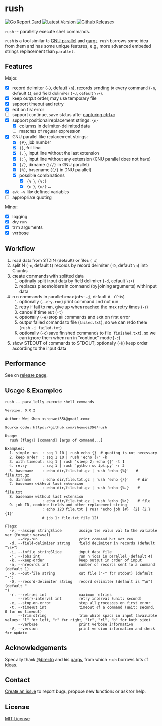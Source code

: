 # rush

[![Go Report Card](https://goreportcard.com/badge/github.com/shenwei356/rush)](https://goreportcard.com/report/github.com/shenwei356/rush)
[![Latest Version](https://img.shields.io/github/release/shenwei356/rush.svg?style=flat?maxAge=86400)](https://github.com/shenwei356/rush/releases)
[![Github Releases](https://img.shields.io/github/downloads/shenwei356/rush/latest/total.svg?maxAge=3600)](http://bioinf.shenwei.me/rush/download/)

`rush` -- parallelly execute shell commands.

`rush` is a tool similar to [GNU parallel](https://www.gnu.org/software/parallel/)
 and [gargs](https://github.com/brentp/gargs).
 `rush` borrows some idea from them and has some unique features,
  e.g., more advanced embeded strings replacement than `parallel`.

## Features

Major:

- [x] record delimiter (`-D`, default `\n`),
  records sending to every command (`-n`, default `1`),
  and field delimiter (`-d`, default `\s+`).
- [x] keep output order, may use temporary file
- [x] support timeout and retry
- [x] exit on fist error
- [ ] support continue,
  save status after [capturing ctrl+c](https://nathanleclaire.com/blog/2014/08/24/handling-ctrl-c-interrupt-signal-in-golang-programs/)
- [x] support positional replacement strings: `{n}`
    - [x] columns in delimiter-delimited data
    - [ ] matches of regular expression
- [x] GNU parallel like replacement strings:
    - [x] `{#}`, job number
    - [x] `{}`, full line
    - [x] `{.}`, input line without the last extension
    - [x] `{:}`, input line without any extension (GNU parallel does not have)
    - [x] `{/}`, dirname  (`{//}` in GNU parallel)
    - [x] `{%}`, basename (`{/}` in GNU parallel)
    - [x] possible combinations:
        - [x] `{%.}`, `{%:}`
        - [x] `{n.}`, `{n/}` ...
- [x] `awk -v` like defined variables
- [ ] appropriate quoting

Minor:

- [x] logging
- [x] dry run
- [x] trim arguments
- [x] verbose

## Workflow

1. read data from STDIN (default) or files (`-i`)
1. split N (`-n`, default `1`) records by record delimiter (`-D`, default `\n`) into Chunks
1. create commands with splitted data
    1. optinally split input data by field delimiter (`-d`, default `\s+`)
    1. replaces placeholders in command (by joining arguments) with input data
1. run commands in parallel (max jobs: `-j`, default `#. CPUs`)
    1. optionally (`--dry-run`) print command and not run
    1. retry if fail to run, give up when reached the max retry times (`-r`)
    1. cancel if time out (`-t`)
    1. optionally (`-e`) stop all commands and exit on first error
    1. output failed comands to file (`failed.txt`), so we can redo them (`rush -i failed.txt`)
    1. optionally (`-c`) save finished commands to file (`finished.txt`),
       so we can ignore them when run in "continue" mode (`-c`)
1. show STDOUT of commands to STDOUT,
   optionally (`-k`) keep order according to the input data

## Performance

See on [release page](https://github.com/shenwei356/rush/releases).

## Usage & Examples

```
rush -- parallelly execute shell commands

Version: 0.0.2

Author: Wei Shen <shenwei356@gmail.com>

Source code: https://github.com/shenwei356/rush

Usage:
  rush [flags] [command] [args of command...]

Examples:
  1. simple run  : seq 1 10 | rush echo {}  # quoting is not necessary
  2. keep order  : seq 1 10 | rush 'echo {}' -k
  3. with timeout: seq 1 | rush 'sleep 2; echo {}' -t 1
  4. retry       : seq 1 | rush 'python script.py' -r 3
  5. basename    : echo dir/file.txt.gz | rush 'echo {%}'　　# file.txt.gz
  6. dirname     : echo dir/file.txt.gz | rush 'echo {/}'    # dir
  7. basename without last extension
                 : echo dir/file.txt.gz | rush 'echo {%.}'   # file.txt
  8. basename without last extension
                 : echo dir/file.txt.gz | rush 'echo {%:}'   # file
  9. job ID, combine fields and other replacement string
                 : echo 123 file.txt | rush 'echo job {#}: {2} {2.} {1}'
                 # job 1: file.txt file 123

Flags:
  -v, --assign stringSlice        assign the value val to the variable var (format: var=val)
      --dry-run                   print command but not run
  -d, --field-delimiter string    field delimiter in records (default "\s+")
  -i, --infile stringSlice        input data file
  -j, --jobs int                  run n jobs in parallel (default 4)
  -k, --keep-order                keep output in order of input
  -n, --nrecords int              number of records sent to a command (default 1)
  -o, --out-file string           out file ("-" for stdout) (default "-")
  -D, --record-delimiter string   record delimiter (default is "\n") (default "
")
  -r, --retries int               maximum retries
      --retry-interval int        retry interval (unit: second)
  -e, --stop-on-error             stop all processes on first error
  -t, --timeout int               timeout of a command (unit: second, 0 for no timeout)
      --trim string               trim white space in input (available values: "l" for left, "r" for right, "lr", "rl", "b" for both side)
      --verbose                   print verbose information
  -V, --version                   print version information and check for update

```

## Acknowledgements

Specially thank [@brentp](https://github.com/brentp)
and his [gargs](https://github.com/brentp/gargs), from which `rush` borrows
lots of ideas.

## Contact

[Create an issue](https://github.com/shenwei356/rush/issues) to report bugs,
propose new functions or ask for help.

## License

[MIT License](https://github.com/shenwei356/rush/blob/master/LICENSE)
